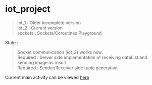 # iot_project

> iot_1 : Older incomplete version <br />
> iot_2 : Current version <br />
> sockets : Sockets/Coroutines Playground <br />
  
State :
> Socket communication (iot_2) works now.  
> Required : Server side implementation of receiving dataList and sending image as result  
> Required : Sender/Receiver side tuple generation   

Current main activity can be viewed [here](https://github.com/palashbehra5/iot_project/blob/main/iot_2/app/src/main/java/com/example/iot_2/MainActivity.kt)
